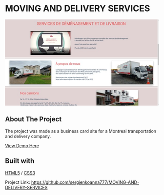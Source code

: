 # MOVING AND DELIVERY SERVICES

<img src="./Delivery.jpg" alt="Image" width="auto">

<!-- ABOUT THE PROJECT -->
## About The Project

The project was made as a business card site for a Montreal transportation and delivery company.

  <p>
    <a href="https://idigus.glitch.me">View Demo Here</a>
  </p>



## Built with 

[HTML5](https://www.w3schools.com/html/) / [CSS3](https://www.w3schools.com/css/)
  

Project Link: https://github.com/sergienkoanna777/MOVING-AND-DELIVERY-SERVICES
